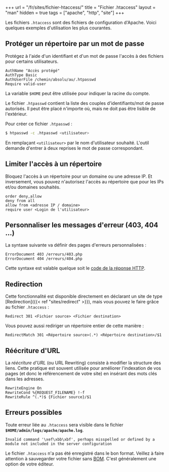 +++
url = "/fr/sites/fichier-htaccess/"
title = "Fichier .htaccess"
layout = "man"
hidden = true
tags = ["apache", "http", "site"]
+++

Les fichiers `.htaccess` sont des fichiers de configuration d'Apache. Voici quelques exemples d'utilisation les plus courantes.

## Protéger un répertoire par un mot de passe

Protégez à l'aide d'un identifiant et d'un mot de passe l'accès à des fichiers pour certains utilisateurs.

```
AuthName "Accès protégé"
AuthType Basic
AuthUserFile /chemin/absolu/au/.htpasswd
Require valid-user
```

La variable `$HOME` peut être utilisée pour indiquer la racine du compte.

Le fichier `.htpasswd` contient la liste des couples d'identifiants/mot de passe autorisés. Il peut être placé n'importe où, mais ne doit pas être lisible de l'extérieur.

Pour créer ce fichier `.htpasswd` :


```sh
$ htpasswd -c .htpasswd <utilisateur>
```


En remplaçant `<utilisateur>` par le nom d'utilisateur souhaité. L'outil demande d'entrer à deux reprises le mot de passe correspondant.

## Limiter l'accès à un répertoire

Bloquez l'accès à un répertoire pour un domaine ou une adresse IP. Et inversement, vous pouvez n'autorisez l'accès au répertoire que pour les IPs et/ou domaines souhaités.

```
order deny,allow 
deny from all 
allow from <adresse IP / domaine>
require user <Login de l'utilisateur>
```
    
## Personnaliser les messages d'erreur (403, 404 ...)

La syntaxe suivante va définir des pages d'erreurs personnalisées :

```
ErrorDocument 403 /erreurs/403.php 
ErrorDocument 404 /erreurs/404.php
```

Cette syntaxe est valable quelque soit le [code de la réponse HTTP](http://fr.wikipedia.org/wiki/Liste_des_codes_HTTP).

## Redirection

Cette fonctionnalité est disponible directement en déclarant un site de type [Redirection]({{< ref "sites/redirect" >}}), mais vous pouvez le faire grâce au fichier `.htaccess` :

```
Redirect 301 <Fichier source> <Fichier destination>
```   
 
Vous pouvez aussi rediriger un répertoire entier de cette manière :

```
RedirectMatch 301 <Répertoire source>(.*) <Répertoire destination>/$1
```

## Réécriture d'URL

La *réécriture d'URL* (ou URL Rewriting) consiste à modifier la structure des liens. Cette pratique est souvent utilisée pour améliorer l'indexation de vos pages (et donc le référencement de votre site) en insérant des mots clés dans les adresses.

```
RewriteEngine On
RewriteCond %{REQUEST_FILENAME} !-f
RewriteRule ^(.*)$ {Fichier source}/$1 
```

## Erreurs possibles

Toute erreur liée au `.htaccess` sera visible dans le fichier **`$HOME/admin/logs/apache/apache.log`**.

```
Invalid command '\xef\xbb\xbf', perhaps misspelled or defined by a module not included in the server configuration
```

Le fichier `.htaccess` n'a pas été enregistré dans le bon format. Veillez à faire attention à sauvegarder votre fichier sans [BOM](http://fr.wikipedia.org/wiki/Indicateur_d%27ordre_des_octets). C'est généralement une option de votre éditeur.
